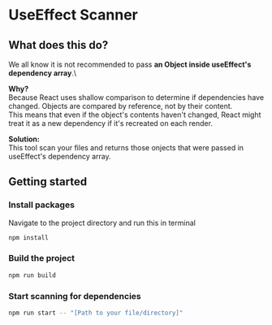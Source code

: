 # UseEffect Scanner

## What does this do?
We all know it is not recommended to pass **an Object inside useEffect's dependency array**.\

**Why?**\
Because React uses shallow comparison to determine if dependencies have changed. Objects are compared by reference, not by their content.\
This means that even if the object's contents haven't changed, React might treat it as a new dependency if it's recreated on each render.

**Solution:**\
This tool scan your files and returns those onjects that were passed in useEffect's dependency array.

## Getting started

### Install packages
Navigate to the project directory and run this in terminal
```bash
npm install
```

### Build the project
```bash
npm run build
```

### Start scanning for dependencies
```bash
npm run start -- "[Path to your file/directory]"
```
